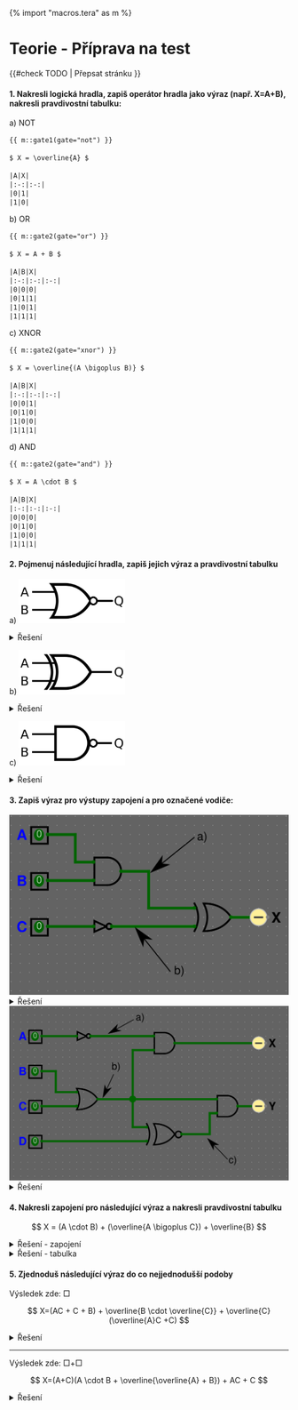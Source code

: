 {% import "macros.tera" as m %}

<style> 
table { margin: 1em;}
</style>

# Teorie - Příprava na test

{{#check TODO | Přepsat stránku }}

#### 1. **Nakresli logická hradla**, zapiš **operátor hradla jako výraz** (např. X=A+B), nakresli **pravdivostní tabulku**:

a) NOT

```admonish check title="Řešení",collapsible=true
{{ m::gate1(gate="not") }}

$ X = \overline{A} $

|A|X|
|:-:|:-:|
|0|1|
|1|0|
```

b) OR

```admonish check title="Řešení",collapsible=true
{{ m::gate2(gate="or") }}

$ X = A + B $

|A|B|X|
|:-:|:-:|:-:|
|0|0|0|
|0|1|1|
|1|0|1|
|1|1|1|
```

c) XNOR

```admonish check title="Řešení",collapsible=true
{{ m::gate2(gate="xnor") }}

$ X = \overline{(A \bigoplus B)} $

|A|B|X|
|:-:|:-:|:-:|
|0|0|1|
|0|1|0|
|1|0|0|
|1|1|1|
```

d) AND
    
```admonish check title="Řešení",collapsible=true
{{ m::gate2(gate="and") }}
  
$ X = A \cdot B $

|A|B|X|
|:-:|:-:|:-:|
|0|0|0|
|0|1|0|
|1|0|0|
|1|1|1|
```

#### 2. Pojmenuj následující hradla, zapiš jejich **výraz** a **pravdivostní tabulku**

a) <img src="../img/1920px-NOR_ANSI_Labelled.svg.png?raw=true" width="192px"/>

<details>
  <summary>Řešení</summary>

NOR

$ X = \overline{(A + B)} $

|A|B|X|
|:-:|:-:|:-:|
|0|0|1|
|0|1|0|
|1|0|0|
|1|1|0|

</details>

b) <img src="../img/1920px-XOR_ANSI_Labelled.svg.png?raw=true" width="192px"/>

<details>
  <summary>Řešení</summary>

XOR

$$ X = A \bigoplus B $$

|A|B|X|
|:-:|:-:|:-:|
|0|0|0|
|0|1|1|
|1|0|1|
|1|1|0|

</details>

c) <img src="../img/1920px-NAND_ANSI_Labelled.svg.png?raw=true" width="192px"/>

<details>
  <summary>Řešení</summary>

NAND

$$ X = \overline{(A \cdot B)} $$

|A|B|Q|
|:-:|:-:|:-:|
|0|0|1|
|0|1|1|
|1|0|1|
|1|1|0|

</details>

#### 3. Zapiš výraz pro výstupy zapojení a pro označené vodiče:

<img src="../img/teorie-cviko-1.png?raw=true" width="750px">

<details>
  <summary>Řešení</summary>

a) $A \cdot B$

b) $\overline{C}$

$$ X = (A \cdot B) \bigoplus \overline{C} $$

</details>

<img src="../img/teorie-cviko-2.png?raw=true" width="750px">


<details>
  <summary>Řešení</summary>

a) $\overline{A}$

b) $B+C$

c) $\overline{(B+C) \bigoplus D}$

$$ X = \overline{A} \cdot (B+C) $$

$$ Y = (B+C) \cdot \overline{(B+C) \bigoplus D} $$

</details>


#### 4. Nakresli zapojení pro následující výraz a nakresli pravdivostní tabulku

$$ X = (A \cdot B) + (\overline{A \bigoplus C}) + \overline{B} $$

<details>
  <summary>Řešení - zapojení</summary>
<img src="../img/teorie-cviko-3.png?raw=true">

</details>
<details>
  <summary>Řešení - tabulka</summary>

Taktéž v zapojení můžeme použít jeden OR, který příjmá 3 vstupy místo dvou (jelikož sčítání je asociativní a komutativní).

Vytváření tabulky si ulehčíme spočítáním sloupců pro námi zvolené podvýrazy ($A \cdot B$, $\overline{A \bigoplus C}$, $\overline{B}$) jejich hodnoty použijeme v dalších výpočtech, abychom se vyhnuli chybám při počítání komplikovaných výrazu z hlavy. Pokud víme na první pohled hodnoty některých řádků výsledku, můžeme je vyplnit hned do výsledku a v pomocných sloupcích je přeskočit. Nutné sloupce jsou pouze vstupy ($A$,$B$,$C$) a výstupy ($X$).

|$A$|$B$|$C$|$A \cdot B$|$\overline{A \bigoplus C} $| $\overline{B}$ | $X$ |
|:-:|:-:|:-:|:-:|:-:|:-:|:-:|
| 0 | 0 | 0 | 0 | 1 | 1 | 1 |
| 0 | 0 | 1 | 0 | 0 | 1 | 1 |
| 0 | 1 | 0 | 0 | 1 | 0 | 1 |
| 0 | 1 | 1 | 0 | 0 | 0 | 0 |
| 1 | 0 | 0 | 0 | 0 | 1 | 1 |
| 1 | 0 | 1 | 0 | 1 | 1 | 1 |
| 1 | 1 | 0 | 1 | 0 | 0 | 1 |
| 1 | 1 | 1 | 1 | 1 | 0 | 1 |

</details>

#### 5. Zjednoduš následující výraz do co nejjednodušší podoby

Výsledek zde: $\Box$

$$ X=(AC + C + B) + \overline{B \cdot \overline{C}} + \overline{C}(\overline{A}C +C) $$

</details>
<details>
  <summary>Řešení</summary>

$$ X = (C(A+1)+B)+\overline{B}+C+\overline{C}(C(\overline{A}+1)) $$

$$ X = (AC+B)+\overline{B} + C + \overline{C} \cdot (\overline{A}C) $$

$$ X = AC + B + \overline{B} + C + 0 $$

$$ X = AC + 1 + C $$

$$ X = 1 $$

</details>

---

Výsledek zde: $\Box + \Box$

$$ X=(A+C)(A \cdot B + \overline{\overline{A} + B}) + AC + C $$

<details>
  <summary>Řešení</summary>

$$ X = (A+C)(A \cdot B + A \cdot \overline{B}) + C $$

$$ X = (A+C)(A \cdot (B+\overline{B})) + C $$

$$ X = ((A+C) \cdot A) + C $$

$$ X = A \cdot A + A \cdot C + C $$

$$ X = A +C $$

</details>
